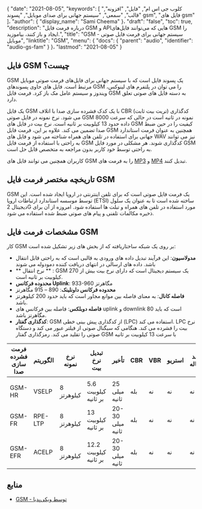 {
  "date": "2021-08-05",
  "keywords": [
"کلوب جی اس ام",
"فایل",
"افزونه",
"قالب",
"سمعی",
"سیستم جهانی برای صدای موبایل",
"پسوند gsm",
"فایل های gsm"
]،
  "author": {
    "display_name": "Sami Cheema"
}،
  "draft": "false",
  "toc": true,
  "description": "درباره فرمت فایل GSM و APIهایی که می‌توانند فایل‌های GSM را ایجاد و باز کنند، بیاموزید.",
  "title": "GSM - سیستم جهانی برای فرمت فایل صوتی موبایل",
  "linktitle": "GSM",
  "menu": {
    "docs": {
      "parent": "audio",
      "identifier": "audio-gs-fam"
}
}،
  "lastmod": "2021-08-05"
}

## فایل GSM چیست؟

GSM یک پسوند فایل است که با سیستم جهانی برای فایل‌های فرمت صوتی موبایل مرتبط است. فایل های حاوی پسوندهای GSM را می توان در پلتفرم های لینوکس، ویندوز و سیستم عامل مک باز کرد. فرمت فایل GSM به دسته فایل های صوتی تعلق دارد.

یک فایل GSM با یک کدک فشرده سازی صدا با اتلاف CBR (تریت بیت ثابت) کدگذاری می شود. نرخ نمونه در فایل صوتی GSM 8000 نمونه در ثانیه است در حالی که سرعت داده حدود 13 کیلوبیت بر ثانیه است. نرخ بیت در فایل های GSM کیفیت را در حین ضبط صدا تضمین می کند. علاوه بر این، فرمت فایل GSM همچنین به عنوان فرمت استاندارد جهانی برای استفاده در تلفن های همراه شناخته می شود و فایل های WAV نیز می توانند به راحتی با استفاده از فرمت فایل GSM کدگذاری شوند. هر مشکلی در مورد فایل GSM به راحتی توسط خود کاربر بدون مراجعه به متخصص قابل حل است.

کاربران همچنین می توانند فایل های GSM را به فرمت های [MP3](/audio/mp3/) و [MP4](/video/mp4/) تبدیل کنند.

## تاریخچه مختصر فرمت فایل GSM

GSM یک فرمت فایل صوتی است که برای تلفن اینترنتی در اروپا ایجاد شده است. این توسط موسسه استاندارد ارتباطات اروپا (ETSI) ساخته شده است تا به عنوان یک سلول دیجیتال 2G مورد استفاده در تلفن های همراه و تبلت ها استفاده شود. امروزه از آن برای ذخیره مکالمات تلفنی و پیام های صوتی ضبط شده استفاده می شود.

## مشخصات فرمت فایل GSM ##

کار GSM بر روی یک شبکه ساختاریافته که از بخش های زیر تشکیل شده است:

- **مدولاسیون**: این فرآیند تبدیل داده های ورودی به قالبی است که به راحتی قابل انتقال باشد. داده های ارسالی در انتهای دریافت کننده دمودوله می شوند
- ** نرخ انتقال ** : GSM یک سیستم دیجیتال است که دارای نرخ بیت بیش از 270 کیلوبیت بر ثانیه است.
- **محدوده فرکانس Uplink**: 933-960 مگاهرتز
- **محدوده فرکانس داونلینک**: 890 – 915 مگاهرتز
- **فاصله کانال**: به معنای فاصله بین موانع مجاور است که باید حدود 200 کیلوهرتز باشد.
- **فاصله دوبلکس**: فاصله بین فرکانس های uplink و downlink است که باید 80 مگاهرتز باشد.
- **کدگذاری گفتار**: GSM از کدگذاری پیش بینی خطی (LPC) استفاده می کند. LPC نرخ بیت را فشرده می کند. هنگامی که سیگنال صوتی از فیلتر عبور می کند و دستگاه صوتی را تقلید می کند. رمزگذاری گفتار GSM با سرعت 13 کیلوبیت بر ثانیه

| فرمت فشرده سازی صدا | الگوریتم | نرخ نمونه | تبدیل نرخ بیت | تأخیر | CBR | VBR | استریو | چند کاناله |
| ------------------------ | --------- | ----------- | ------------------ | -------- | --- | --- | ------ | ------------ |
| |
| GSM-HR | VSELP | 8 کیلوهرتز | 5.6 کیلوبیت بر ثانیه | 25 میلی ثانیه | بله | نه | نه | نه |
| GSM-FR | RPE-LTP | 8 کیلوهرتز | 13 کیلوبیت بر ثانیه | 20-30 میلی ثانیه | بله | نه | نه | نه |
| GSM-EFR | ACELP | 8 کیلوهرتز | 12.2 کیلوبیت بر ثانیه | 20-30 میلی ثانیه | بله | نه | نه | نه |

## منابع ##

* [GSM - توسط ویکی‌پدیا](https://en.wikipedia.org/wiki/Comparison_of_audio_coding_formats)


